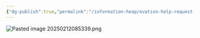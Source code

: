 ```yaml
---
{"dg-publish":true,"permalink":"/information-heap/ovation-help-request-12-february-2025-point-loading/","noteIcon":"","created":"2025-05-20T10:31:48.824-05:00"}
---
```


![Pasted image 20250212085339.png](/img/user/Pasted%20image%2020250212085339.png)
